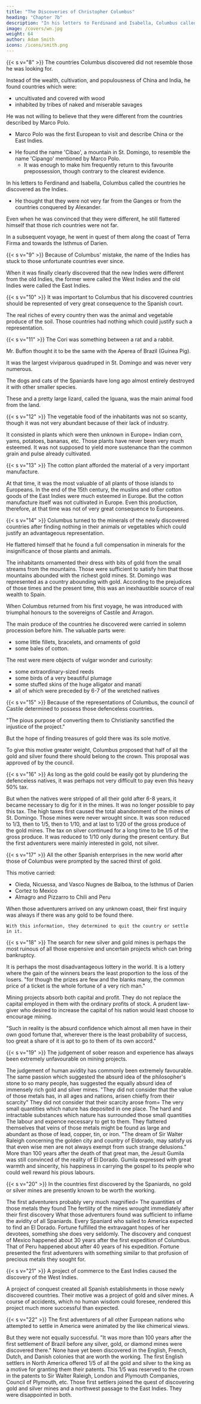 ```yaml
---
title: "The Discoveries of Christopher Columbus"
heading: "Chapter 7b"
description: "In his letters to Ferdinand and Isabella, Columbus called the countries he discovered as the Indies. He entertained no doubt that they were the extremity of those described by Marco Polo"
image: /covers/wn.jpg
weight: 64
author: Adam Smith
icons: /icons/smith.png
---
```




{{< s v="8" >}} The countries Columbus discovered did not resemble those he was looking for.

Instead of the wealth, cultivation, and populousness of China and India, he found countries which were: 
- uncultivated and covered with wood
- inhabited by tribes of naked and miserable savages

He was not willing to believe that they were different from the countries described by Marco Polo.
- Marco Polo was the first European to visit and describe China or the East Indies.
<!-- It had a very slight resemblance. -->
- He found the name 'Cibao', a mountain in St. Domingo, to resemble the name 'Cipango' mentioned by Marco Polo.
  - It was enough to make him frequently return to this favourite prepossession, though contrary to the clearest evidence.

In his letters to Ferdinand and Isabella, Columbus called the countries he discovered as the Indies.
<!-- - He entertained no doubt that they were the extremity of those described by Marco Polo. -->
- He thought that they were not very far from the Ganges or from the countries conquered by Alexander.

Even when he was convinced that they were different, he still flattered himself that those rich countries were not far.

In a subsequent voyage, he went in quest of them along the coast of Terra Firma and towards the Isthmus of Darien.


{{< s v="9" >}} Because of Columbus' mistake, the name of the Indies has stuck to those unfortunate countries ever since.

When it was finally clearly discovered that the new Indies were different from the old Indies, the former were called the West Indies and the old Indies were called the East Indies.


{{< s v="10" >}} It was important to Columbus that his discovered countries should be represented of very great consequence to the Spanish court.

The real riches of every country then was the animal and vegetable produce of the soil.
Those countries had nothing which could justify such a representation.


{{< s v="11" >}} The Cori was something between a rat and a rabbit.

Mr. Buffon thought it to be the same with the Aperea of Brazil (Guinea Pig).

It was the largest viviparous quadruped in St. Domingo and was never very numerous.

The dogs and cats of the Spaniards have long ago almost entirely destroyed it with other smaller species.

These and a pretty large lizard, called the Iguana, was the main animal food from the land.


{{< s v="12" >}} The vegetable food of the inhabitants was not so scanty, though it was not very abundant because of their lack of industry.

It consisted in plants which were then unknown in Europe=  Indian corn, yams, potatoes, bananas, etc.
Those plants have never been very much esteemed.
It was not supposed to yield more sustenance than the common grain and pulse already cultivated.

{{< s v="13" >}} The cotton plant afforded the material of a very important manufacture.

At that time, it was the most valuable of all plants of those islands to Europeans.
In the end of the 15th century, the muslins and other cotton goods of the East Indies were much esteemed in Europe.
But the cotton manufacture itself was not cultivated in Europe.
Even this production, therefore, at that time was not of very great consequence to Europeans.


{{< s v="14" >}} Columbus turned to the minerals of the newly discovered countries after finding nothing in their animals or vegetables which could justify an advantageous representation.

He flattered himself that he found a full compensation in minerals for the insignificance of those plants and animals.

The inhabitants ornamented their dress with bits of gold from the small streams from the mountains.
    Those were sufficient to satisfy him that those mountains abounded with the richest gold mines.
    St. Domingo was represented as a country abounding with gold.
    According to the prejudices of those times and the present time, this was an inexhaustible source of real wealth to Spain.

When Columbus returned from his first voyage, he was introduced with triumphal honours to the sovereigns of Castile and Arragon.

The main produce of the countries he discovered were carried in solemn procession before him. The valuable parts were: 
- some little fillets, bracelets, and ornaments of gold
- some bales of cotton.

The rest were mere objects of vulgar wonder and curiosity:
- some extraordinary-sized reeds 
- some birds of a very beautiful plumage
- some stuffed skins of the huge alligator and manati
- all of which were preceded by 6-7 of the wretched natives


{{< s v="15" >}} Because of the representations of Columbus, the council of Castile determined to possess those defenceless countries.

"The pious purpose of converting them to Christianity sanctified the injustice of the project."

But the hope of finding treasures of gold there was its sole motive.

To give this motive greater weight, Columbus proposed that half of all the gold and silver found there should belong to the crown.
This proposal was approved of by the council.


{{< s v="16" >}} As long as the gold could be easily got by plundering the defenceless natives, it was perhaps not very difficult to pay even this heavy 50% tax.

But when the natives were stripped of all their gold after 6-8 years, it became necessary to dig for it in the mines.
    It was no longer possible to pay this tax.
The high taxes first caused the total abandonment of the mines of St. Domingo.
    Those mines were never wrought since.
It was soon reduced to 1/3, then to 1/5, then to 1/10, and at last to 1/20 of the gross produce of the gold mines.
The tax on silver continued for a long time to be 1/5 of the gross produce.
    It was reduced to 1/10 only during the present century.
    But the first adventurers were mainly interested in gold, not silver.


{{< s v="17" >}} All the other Spanish enterprises in the new world after those of Columbus were prompted by the sacred thirst of gold.

This motive carried:
- Oieda, Nicuessa, and Vasco Nugnes de Balboa, to the Isthmus of Darien
- Cortez to Mexico
- Almagro and Pizzarro to Chili and Peru

When those adventurers arrived on any unknown coast, their first inquiry was always if there was any gold to be found there.

    With this information, they determined to quit the country or settle in it.


{{< s v="18" >}} The search for new silver and gold mines is perhaps the most ruinous of all those expensive and uncertain projects which can bring bankruptcy.

It is perhaps the most disadvantageous lottery in the world.
    It is a lottery where the gain of the winners bears the least proportion to the loss of the losers.
    "for though the prizes are few and the blanks many, the common price of a ticket is the whole fortune of a very rich man."

Mining projects absorb both capital and profit.
    They do not replace the capital employed in them with the ordinary profits of stock.
    A prudent law-giver who desired to increase the capital of his nation would least choose to encourage mining.

"Such in reality is the absurd confidence which almost all men have in their own good fortune that, wherever there is the least probability of success, too great a share of it is apt to go to them of its own accord."


{{< s v="19" >}} The judgement of sober reason and experience has always been extremely unfavourable on mining projects.

The judgement of human avidity has commonly been extremely favourable.
The same passion which suggested the absurd idea of the philosopher's stone to so many people, has suggested the equally absurd idea of immensely rich gold and silver mines.
    "They did not consider that the value of those metals has, in all ages and nations, arisen chiefly from their scarcity"
    They did not consider that their scarcity arose from= 
        The very small quantities which nature has deposited in one place.
        The hard and intractable substances which nature has surrounded those small quantities
        The labour and expence necessary to get to them.
They flattered themselves that veins of those metals might be found as large and abundant as those of lead, copper, tin, or iron.
    "The dream of Sir Walter Raleigh concerning the golden city and country of Eldorado, may satisfy us that even wise men are not always exempt from such strange delusions."
    More than 100 years after the death of that great man, the Jesuit Gumila was still convinced of the reality of El Dorado.
    Gumila expressed with great warmth and sincerity, his happiness in carrying the gospel to its people who could well reward his pious labours.


{{< s v="20" >}} In the countries first discovered by the Spaniards, no gold or silver mines are presently known to be worth the working.

The first adventurers probably very much magnified= 
    The quantities of those metals they found
    The fertility of the mines wrought immediately after their first discovery
What those adventurers found was sufficient to inflame the avidity of all Spaniards.
    Every Spaniard who sailed to America expected to find an El Dorado.
    Fortune fulfilled the extravagant hopes of her devotees, something she does very seldomly.
The discovery and conquest of Mexico happened about 30 years after the first expedition of Columbus.
    That of Peru happened about after 40 years of his expedition.
    Fortune presented the first adventurers with something similar to that profusion of precious metals they sought for.


{{< s v="21" >}} A project of commerce to the East Indies caused the discovery of the West Indies.

A project of conquest created all Spanish establishments in those newly discovered countries.
Their motive was a project of gold and silver mines.
A course of accidents, which no human wisdom could foresee, rendered this project much more successful than expected.


{{< s v="22" >}} The first adventurers of all other European nations who attempted to settle in America were animated by the like chimerical views.

But they were not equally successful.
"It was more than 100 years after the first settlement of Brazil before any silver, gold, or diamond mines were discovered there."
None have yet been discovered in the English, French, Dutch, and Danish colonies that are worth the working.
The first English settlers in North America offered 1/5 of all the gold and silver to the king as a motive for granting them their patents.
    This 1/5 was reserved to the crown in the patents to Sir Walter Raleigh, London and Plymouth Companies, Council of Plymouth, etc.
Those first settlers joined the quest of discovering gold and silver mines and a northwest passage to the East Indies.
    They were disappointed in both.

